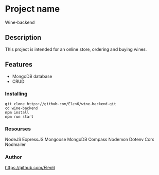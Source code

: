
# Project name
Wine-backend

## Description

This project is intended for an online store, ordering and buying wines. 


## Features

* MongoDB database
* CRUD
 

### Installing

```
git clone https://github.com/Elen6/wine-backend.git
cd wine-backend
npm install 
npm run start

```

### Resourses

NodeJS
ExpressJS
Mongoose
MongoDB Compass
Nodemon
Dotenv
Cors
Nodmailer

### Author
https://github.com/Elen6